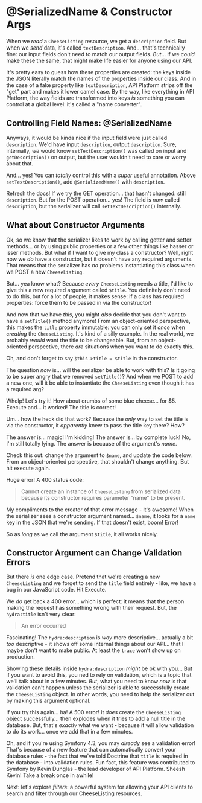 # @SerializedName & Constructor Args

When we *read* a `CheeseListing` resource, we get a `description` field.
But when we *send* data, it's called `textDescription`. And... that's technically
fine: our input fields don't need to match our output fields. *But*... if we *could*
make these the same, that might make life easier for anyone using our API.

It's pretty easy to guess how these properties are created: the keys inside the
JSON literally match the names of the properties inside our class. And in the case
of a fake property like `textDescription`, API Platform strips off the "get" part
and makes it lower camel case. By the way, like everything in API Platform, the
way fields are transformed into keys *is* something you can control at a global
level: it's called a "name converter".

## Controlling Field Names: @SerializedName

Anyways, it would be kinda nice if the input field were just called `description`.
We'd have input `description`, output `description`. Sure, internally, *we* would
know `setTextDescription()` was called on input and `getDescription()` on output,
but the user wouldn't need to care or worry about that.

And... yes! You can *totally* control this with a *super* useful annotation. Above
`setTextDescription()`, add `@SerializedName()` with `description`.

Refresh the docs! If we try the GET operation... that hasn't changed: still
`description`. But for the POST operation... yes! The field is *now* called
`description`, but the serializer will call `setTextDescription()` internally.

## What about Constructor Arguments

Ok, so we know that the serializer likes to work by calling getter and setter methods... or by using public properties or a few other things like hasser or
isser methods. But what if I want to give my class a constructor? Well, right
now we *do* have a constructor, but it doesn't have any required arguments. That
means that the serializer has *no* problems instantiating this class when we POST
a new `CheeseListing`.

But... yea know what? Because *every* `CheeseListing` needs a title, I'd like to
give this a new required argument called `$title`. You definitely don't need to
do this, but for a lot of people, it makes sense: if a class has required properties:
force them to be passed in via the constructor!

And now that we have *this*, you might *also* decide that you don't want to have a
`setTitle()` method anymore! From an object-oriented perspective, this makes the
`title` property immutable: you can only set it *once* when *creating* the
`CheeseListing`. It's kind of a silly example. In the real world, we probably
*would* want the title to be changeable. But, from an object-oriented perspective,
there *are* situations when you want to do exactly this.

Oh, and don't forget to say `$this->title = $title` in the constructor.

The question *now* is... will the serializer be able to work with this? Is it going
to be super angry that we removed `setTitle()`? And when we POST to add a new one,
will it be able to instantiate the `CheeseListing` even though it has a required
arg?

Whelp! Let's try it! How about crumbs of some blue cheese... for $5. Execute
and... it worked! The title is correct!

Um... how the heck did that work? Because the *only* way to set the title is via
the constructor, it *apparently* knew to pass the title key there? How?

The answer is... magic! I'm kidding! The answer is... by complete luck! No, I'm
still totally lying. The answer is because of the argument's *name*.

Check this out: change the argument to `$name`, and update the code below. From
an object-oriented perspective, that shouldn't change anything. But hit execute
again.

Huge error! A 400 status code:

> Cannot create an instance of `CheeseListing` from serialized data because
> its constructor requires parameter "name" to be present.

My compliments to the creator of that error message - it's awesome! When the
serializer sees a constructor argument named... `$name`, it looks for a `name`
key in the JSON that we're sending. If that doesn't exist, boom! Error!

So as *long* as we call the argument `$title`, it all works nicely.

## Constructor Argument can Change Validation Errors

But there *is* one edge case. Pretend that we're creating a new `CheeseListing`
and we forget to send the `title` field entirely - like, we have a bug in
our JavaScript code. Hit Execute.

We *do* get back a 400 error... which is perfect: it means that the person making
the request has something wrong with their request. But, the `hydra:title` isn't
very clear:

> An error occurred

Fascinating! The `hydra:description` is *way* more descriptive... actually a bit
*too* descriptive - it shows off some internal things about our API... that I
maybe don't want to make public. At least the `trace` won't show up on production.

Showing these details inside `hydra:description` *might* be ok with you... But
if you want to avoid this, you ned to rely on validation, which is a topic that
we'll talk about in a few minutes. *But*, what you need to know *now* is that
validation can't happen unless the serializer is able to successfully create
the `CheeseListing` object. In other words, you need to help the serializer
out by making this argument optional.

If you try this again... ha! A 500 error! It *does* create the `CheeseListing`
object successfully... then explodes when it tries to add a null title in the
database. But, that's *exactly* what we want - because it will allow validation
to do its work... once we add that in a few minutes.

Oh, and if you're using Symfony 4.3, you may *already* see a validation error!
That's because of a new feature that can automatically convert your database
rules - the fact that we've told Doctrine that `title` is required in the
database - into validation rules. Fun fact, this feature was contributed to
Symfony by Kèvin Dunglas - the lead developer of API Platform. Sheesh Kèvin!
Take a break once in awhile!

Next: let's explore *filters*: a powerful system for allowing your API clients
to search and filter through our CheeseListing resources.
